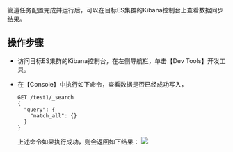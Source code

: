 管道任务配置完成并运行后，可以在目标ES集群的Kibana控制台上查看数据同步结果。

## 操作步骤

- 访问目标ES集群的Kibana控制台，在左侧导航栏，单击【Dev Tools】开发工具。

- 在【Console】中执行如下命令，查看数据是否已经成功写入，

  ```
  GET /test1/_search
  {
    "query": {
      "match_all": {}
    }
  }
  ```

  上述命令如果执行成功，则会返回如下结果：
  ![](https://main.qcloudimg.com/raw/ae3f111a005ca9f9fcbdd9a640fcaf3f.png)

